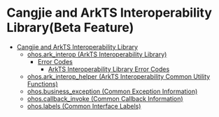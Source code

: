 # Cangjie and ArkTS Interoperability Library(Beta Feature)

- [Cangjie and ArkTS Interoperability Library]()
    - [ohos.ark_interop (ArkTS Interoperability Library)](cj-apis-ark_interop.md)
        - [Error Codes]()
            - [ArkTS Interoperability Library Error Codes](../errorcodes/cj-errorcode-ark_interop.md)
    - [ohos.ark_interop_helper (ArkTS Interoperability Common Utility Functions)](cj-apis-ark_interop_helper.md)
    - [ohos.business_exception (Common Exception Information)](cj-api-business_exception.md)
    - [ohos.callback_invoke (Common Callback Information)](cj-api-callback_invoke.md)
    - [ohos.labels (Common Interface Labels)](cj-api-labels.md)